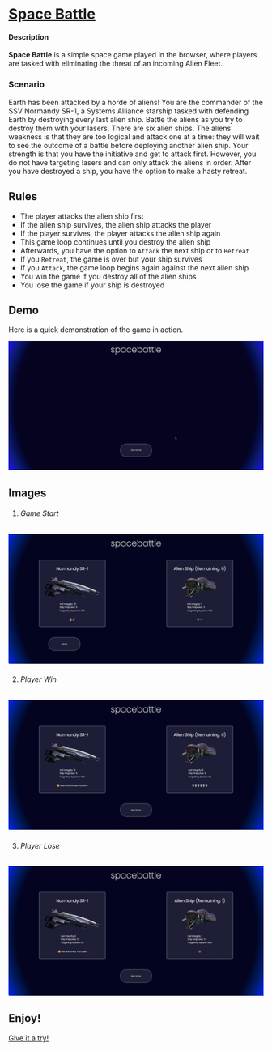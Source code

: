 # [Space Battle](https://bryandevelops.github.io/Space-Battle-Game/)

#### Description
**Space Battle** is a simple space game played in the browser, where players are tasked with eliminating the threat of an incoming Alien Fleet. 

### Scenario
Earth has been attacked by a horde of aliens! You are the commander of the SSV Normandy SR-1, a Systems Alliance starship tasked with defending Earth by destroying every last alien ship.
Battle the aliens as you try to destroy them with your lasers.
There are six alien ships. The aliens' weakness is that they are too logical and attack one at a time: they will wait to see the outcome of a battle before deploying another alien ship. Your strength is that you have the initiative and get to attack first. However, you do not have targeting lasers and can only attack the aliens in order. After you have destroyed a ship, you have the option to make a hasty retreat.

## Rules
- The player attacks the alien ship first
- If the alien ship survives, the alien ship attacks the player
- If the player survives, the player attacks the alien ship again
- This game loop continues until you destroy the alien ship
- Afterwards, you have the option to `Attack` the next ship or to `Retreat`
- If you `Retreat`, the game is over but your ship survives
- If you `Attack`, the game loop begins again against the next alien ship
- You win the game if you destroy all of the alien ships
- You lose the game if your ship is destroyed

## Demo

Here is a quick demonstration of the game in action.

![Demo 1](assets/demo.gif)

## Images

1. ###### Game Start

![Image 1](assets/image-1.png)

2. ###### Player Win

![Image 1](assets/image-2.png)

3. ###### Player Lose

![Image 1](assets/image-3.png)

## Enjoy!

[Give it a try!](https://bryandevelops.github.io/Space-Battle-Game/)
